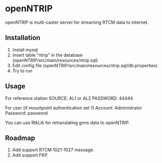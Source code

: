 # openNTRIP
openNTRIP is multi-caster server for streaming RTCM data to internet.

## Installation
1. Install mysql
2. Insert table "ntrip" in the database (openNTRIP/src/main/resources/ntrip.sql)
3. Edit config file (openNTRIP/src/main/resources/ntrip.sql/db.properties)
4. Try to run

## Usage
For reference station
SOURCE: AL1 or AL2
PASSWORD: 44444

For user (if mountpoint authentication set 1)
Account: Administrator
Password: password

You can use RtkLib for retranslating gnns data to openNTRIP.

## Roadmap
1. Add support RTCM 1021-1027 message.
2. Add support FKP.
